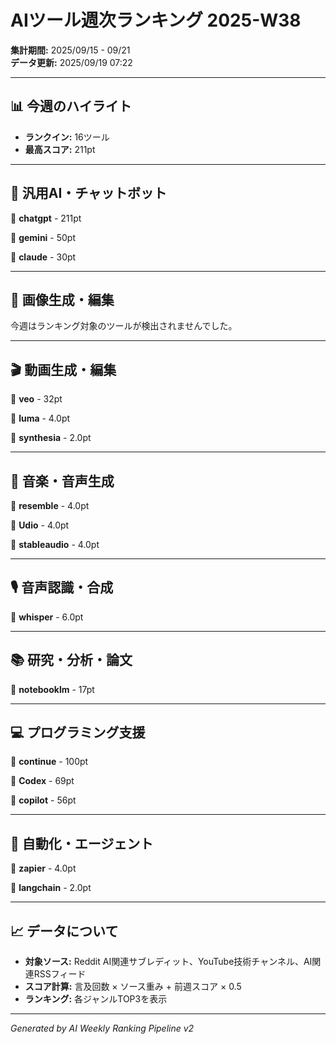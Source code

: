 # AIツール週次ランキング 2025-W38

**集計期間:** 2025/09/15 - 09/21  
**データ更新:** 2025/09/19 07:22

---

## 📊 今週のハイライト

- **ランクイン:** 16ツール
- **最高スコア:** 211pt

---

## 🤖 汎用AI・チャットボット

🥇 **chatgpt** - 211pt

🥈 **gemini** - 50pt

🥉 **claude** - 30pt

---

## 🎨 画像生成・編集

今週はランキング対象のツールが検出されませんでした。

---

## 🎬 動画生成・編集

🥇 **veo** - 32pt

🥈 **luma** - 4.0pt

🥉 **synthesia** - 2.0pt

---

## 🎵 音楽・音声生成

🥇 **resemble** - 4.0pt

🥈 **Udio** - 4.0pt

🥉 **stableaudio** - 4.0pt

---

## 🎙️ 音声認識・合成

🥇 **whisper** - 6.0pt

---

## 📚 研究・分析・論文

🥇 **notebooklm** - 17pt

---

## 💻 プログラミング支援

🥇 **continue** - 100pt

🥈 **Codex** - 69pt

🥉 **copilot** - 56pt

---

## 🔄 自動化・エージェント

🥇 **zapier** - 4.0pt

🥈 **langchain** - 2.0pt

---

## 📈 データについて

- **対象ソース:** Reddit AI関連サブレディット、YouTube技術チャンネル、AI関連RSSフィード
- **スコア計算:** 言及回数 × ソース重み + 前週スコア × 0.5
- **ランキング:** 各ジャンルTOP3を表示

---

*Generated by AI Weekly Ranking Pipeline v2*
